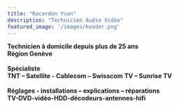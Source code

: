 ```yaml
---
title: "Racordon Yvan"
description: "Technicien Audio Vidéo"
featured_image: '/images/header.png'
---
```


**Technicien à domicile depuis plus de 25 ans**
<br />
**Région Genève**
<br />
<br />
**Spécialiste**
<br />
**TNT – Satellite - Cablecom – Swisscom TV – Sunrise TV**
<br />
<br />
**Réglages - installations – explications – réparations**
<br />
**TV-DVD-vidéo-HDD-décodeurs-antennes-hifi**
